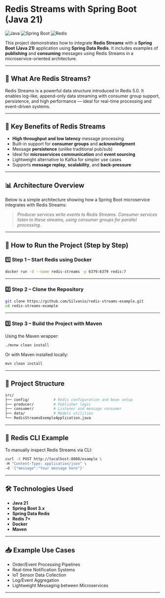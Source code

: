 
# Redis Streams with Spring Boot (Java 21)

![Java](https://img.shields.io/badge/Java-21-blue)
![Spring Boot](https://img.shields.io/badge/Spring--Boot-3.x-brightgreen)
![Redis](https://img.shields.io/badge/Redis-Streams-red)

This project demonstrates how to integrate **Redis Streams** with a **Spring Boot (Java 21)** application using **Spring Data Redis**. It includes examples of **publishing** and **consuming** messages using Redis Streams in a microservice-oriented architecture.

---

## 🔄 What Are Redis Streams?

Redis Streams is a powerful data structure introduced in Redis 5.0. It enables log-like, append-only data streaming with consumer group support, persistence, and high performance — ideal for real-time processing and event-driven systems.

---

## 🧠 Key Benefits of Redis Streams

- **High throughput and low latency** message processing
- Built-in support for **consumer groups** and **acknowledgment**
- Message **persistence** (unlike traditional pub/sub)
- Ideal for **microservices communication** and **event sourcing**
- Lightweight alternative to Kafka for simpler use cases
- Supports **message replay**, **scalability**, and **back-pressure**

---

## 📊 Architecture Overview

Below is a simple architecture showing how a Spring Boot microservice integrates with Redis Streams:


> *Producer services write events to Redis Streams. Consumer services listen to these streams, using consumer groups for parallel processing.*

---

## 🚀 How to Run the Project (Step by Step)

### 1️⃣ Step 1 – Start Redis using Docker

```bash
docker run -d --name redis-streams -p 6379:6379 redis:7
```

---

### 2️⃣ Step 2 – Clone the Repository

```bash
git clone https://github.com/Silvanio/redis-streams-example.git
cd redis-streams-example
```

---

### 3️⃣ Step 3 – Build the Project with Maven

Using the Maven wrapper:

```bash
./mvnw clean install
```

Or with Maven installed locally:

```bash
mvn clean install
```

---

## 📁 Project Structure

```bash
src/
├── config/           # Redis configuration and bean setup
├── producer/         # Publisher logic
├── consumer/         # Listener and message consumer
├── data/             # Models utilities
└── RedisStreamsExempleApplication.java
```

---

## 🧪 Redis CLI Example

To manually inspect Redis Streams via CLI:


```bash
curl -X POST http://localhost:8080/example \
-H "Content-Type: application/json" \
-d '{"message":"Your message here"}'
```
---

## 🛠 Technologies Used

- **Java 21**
- **Spring Boot 3.x**
- **Spring Data Redis**
- **Redis 7+**
- **Docker**
- **Maven**

---

## 📥 Example Use Cases

- Order/Event Processing Pipelines
- Real-time Notification Systems
- IoT Sensor Data Collection
- Log/Event Aggregation
- Lightweight Messaging between Microservices

---
